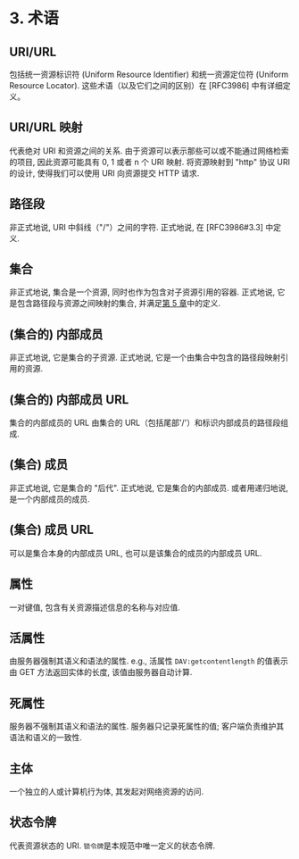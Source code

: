 # 3. 术语

## URI/URL

包括统一资源标识符 (Uniform Resource Identifier) 和统一资源定位符
(Uniform Resource Locator). 这些术语（以及它们之间的区别）在 [RFC3986] 中有详细定义。

## URI/URL 映射

代表绝对 URI 和资源之间的关系.
由于资源可以表示那些可以或不能通过网络检索的项目, 因此资源可能具有 0, 1 或者 n 个 URI 映射.
将资源映射到 "http" 协议 URI 的设计, 使得我们可以使用 URI 向资源提交 HTTP 请求.

## 路径段

非正式地说, URI 中斜线（"/"）之间的字符. 正式地说, 在 [RFC3986#3.3] 中定义.

## 集合

非正式地说, 集合是一个资源, 同时也作为包含对子资源引用的容器. 正式地说,
它是包含路径段与资源之间映射的集合, 并满足[第 5 章][SECTION#5]中的定义.

## (集合的) 内部成员

非正式地说, 它是集合的子资源.
正式地说, 它是一个由集合中包含的路径段映射引用的资源.

## (集合的) 内部成员 URL

集合的内部成员的 URL 由集合的 URL（包括尾部'/'）和标识内部成员的路径段组成.

## (集合) 成员

非正式地说, 它是集合的 "后代". 正式地说, 它是集合的内部成员. 或者用递归地说,
是一个内部成员的成员.

## (集合) 成员 URL

可以是集合本身的内部成员 URL, 也可以是该集合的成员的内部成员 URL.

## 属性

一对键值, 包含有关资源描述信息的名称与对应值.

## 活属性

由服务器强制其语义和语法的属性. e.g., 活属性 `DAV:getcontentlength` 的值表示由 GET
方法返回实体的长度, 该值由服务器自动计算.

## 死属性

服务器不强制其语义和语法的属性. 服务器只记录死属性的值; 客户端负责维护其语法和语义的一致性.

## 主体

一个独立的人或计算机行为体, 其发起对网络资源的访问.

## 状态令牌

代表资源状态的 URI. `锁令牌`是本规范中唯一定义的状态令牌.

<!-- refs -->

[SECTION#5]: 5-collection_of_web_resources.md
